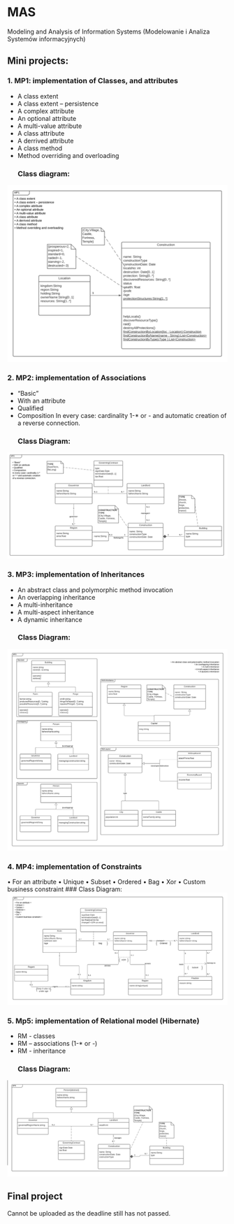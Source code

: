 # MAS
Modeling and Analysis of Information Systems (Modelowanie i Analiza Systemów informacyjnych)

## Mini projects:
### 1. MP1: implementation of Classes, and attributes
  - A class extent
  - A class extent – persistence
  - A complex attribute
  - An optional attribute
  - A multi-value attribute
  - A class attribute
  - A derrived attribute
  - A class method
  - Method overriding and overloading
    ### Class diagram:
  ![Class diagram for mp1](/MP1/MP_1_uml.png)
### 2. MP2: implementation of Associations
  - “Basic”
  - With an attribute
  - Qualified
  - Composition
  In every case: cardinality 1-* or *-* and automatic creation of a reverse connection.
    ### Class Diagram:
  ![Class diagram for mp2](/MP2/MP2.png)
### 3. MP3: implementation of Inheritances
  - An abstract class and polymorphic method invocation
  - An overlapping inheritance
  - A multi-inheritance
  - A multi-aspect inheritance
  - A dynamic inheritance
    ### Class Diagram:
  ![Class diagram for mp3](/MP3/MP3.png)
### 4. MP4: implementation of Constraints
  • For an attribute
  • Unique
  • Subset
  • Ordered
  • Bag
  • Xor
  • Custom business constraint
    ### Class Diagram:
  ![Class diagram for mp4](/MP4/MP4.png)
### 5. Mp5: implementation of Relational model (Hibernate)
  - RM - classes
  - RM – associations (1-* or *-*)
  - RM - inheritance
    ### Class Diagram:
  ![Class diagram for mp5](/MP5/Projects.png)

## Final project
Cannot be uploaded as the deadline still has not passed.
